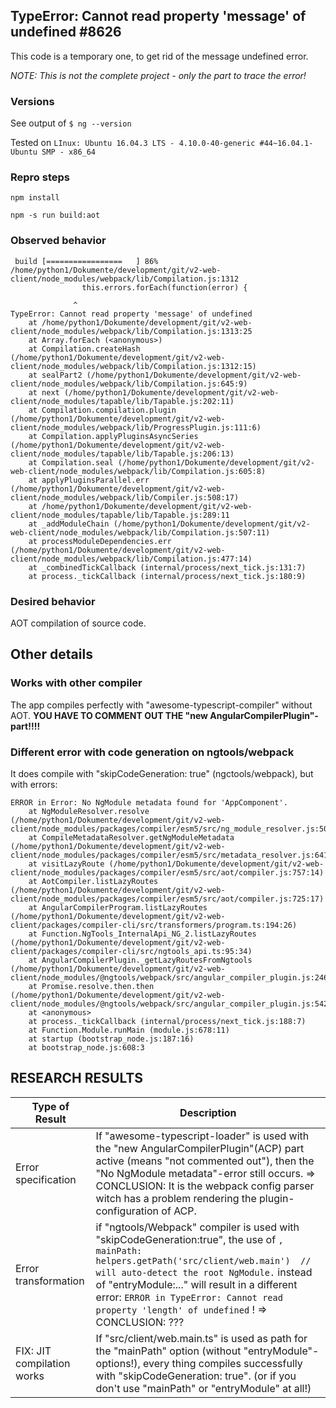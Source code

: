 ## TypeError: Cannot read property 'message' of undefined #8626

This code is a temporary one, to get rid of the message undefined error.

*NOTE: This is not the complete project - only the part to trace the error!*

### Versions
See output of `$ ng --version`

Tested on `LInux: Ubuntu 16.04.3 LTS - 4.10.0-40-generic #44~16.04.1-Ubuntu SMP - x86_64`

### Repro steps
`npm install`

`npm -s run build:aot`

### Observed behavior
```
 build [=================   ] 86%
/home/python1/Dokumente/development/git/v2-web-client/node_modules/webpack/lib/Compilation.js:1312
                this.errors.forEach(function(error) {

              ^
TypeError: Cannot read property 'message' of undefined
    at /home/python1/Dokumente/development/git/v2-web-client/node_modules/webpack/lib/Compilation.js:1313:25
    at Array.forEach (<anonymous>)
    at Compilation.createHash (/home/python1/Dokumente/development/git/v2-web-client/node_modules/webpack/lib/Compilation.js:1312:15)
    at sealPart2 (/home/python1/Dokumente/development/git/v2-web-client/node_modules/webpack/lib/Compilation.js:645:9)
    at next (/home/python1/Dokumente/development/git/v2-web-client/node_modules/tapable/lib/Tapable.js:202:11)
    at Compilation.compilation.plugin (/home/python1/Dokumente/development/git/v2-web-client/node_modules/webpack/lib/ProgressPlugin.js:111:6)
    at Compilation.applyPluginsAsyncSeries (/home/python1/Dokumente/development/git/v2-web-client/node_modules/tapable/lib/Tapable.js:206:13)
    at Compilation.seal (/home/python1/Dokumente/development/git/v2-web-client/node_modules/webpack/lib/Compilation.js:605:8)
    at applyPluginsParallel.err (/home/python1/Dokumente/development/git/v2-web-client/node_modules/webpack/lib/Compiler.js:508:17)
    at /home/python1/Dokumente/development/git/v2-web-client/node_modules/tapable/lib/Tapable.js:289:11
    at _addModuleChain (/home/python1/Dokumente/development/git/v2-web-client/node_modules/webpack/lib/Compilation.js:507:11)
    at processModuleDependencies.err (/home/python1/Dokumente/development/git/v2-web-client/node_modules/webpack/lib/Compilation.js:477:14)
    at _combinedTickCallback (internal/process/next_tick.js:131:7)
    at process._tickCallback (internal/process/next_tick.js:180:9)
```

### Desired behavior
AOT compilation of source code.

## Other details

### Works with other compiler
The app compiles perfectly with "awesome-typescript-compiler" without AOT. 
**YOU HAVE TO COMMENT OUT THE "new AngularCompilerPlugin"-part!!!!**

### Different error with code generation on ngtools/webpack
It  does compile with "skipCodeGeneration: true" (ngctools/webpack), but with errors:
```
ERROR in Error: No NgModule metadata found for 'AppComponent'.
    at NgModuleResolver.resolve (/home/python1/Dokumente/development/git/v2-web-client/node_modules/packages/compiler/esm5/src/ng_module_resolver.js:50:12)
    at CompileMetadataResolver.getNgModuleMetadata (/home/python1/Dokumente/development/git/v2-web-client/node_modules/packages/compiler/esm5/src/metadata_resolver.js:641:58)
    at visitLazyRoute (/home/python1/Dokumente/development/git/v2-web-client/node_modules/packages/compiler/esm5/src/aot/compiler.js:757:14)
    at AotCompiler.listLazyRoutes (/home/python1/Dokumente/development/git/v2-web-client/node_modules/packages/compiler/esm5/src/aot/compiler.js:725:17)
    at AngularCompilerProgram.listLazyRoutes (/home/python1/Dokumente/development/git/v2-web-client/packages/compiler-cli/src/transformers/program.ts:194:26)
    at Function.NgTools_InternalApi_NG_2.listLazyRoutes (/home/python1/Dokumente/development/git/v2-web-client/packages/compiler-cli/src/ngtools_api.ts:95:34)
    at AngularCompilerPlugin._getLazyRoutesFromNgtools (/home/python1/Dokumente/development/git/v2-web-client/node_modules/@ngtools/webpack/src/angular_compiler_plugin.js:246:66)
    at Promise.resolve.then.then (/home/python1/Dokumente/development/git/v2-web-client/node_modules/@ngtools/webpack/src/angular_compiler_plugin.js:542:50)
    at <anonymous>
    at process._tickCallback (internal/process/next_tick.js:188:7)
    at Function.Module.runMain (module.js:678:11)
    at startup (bootstrap_node.js:187:16)
    at bootstrap_node.js:608:3
```

## RESEARCH RESULTS
Type of Result | Description
------------ | -------------
Error specification | If "awesome-typescript-loader" is used with the "new AngularCompilerPlugin"(ACP) part active (means "not commented out"), then the "No NgModule metadata"-error still occurs. => CONCLUSION: It is the webpack config parser witch has a problem rendering the plugin-configuration of ACP.
Error transformation | if "ngtools/Webpack" compiler is used with "skipCodeGeneration:true", the use of `, mainPath: helpers.getPath('src/client/web.main')  // will auto-detect the root NgModule.` instead of "entryModule:..." will result in a different error: `ERROR in TypeError: Cannot read property 'length' of undefined` ! => CONCLUSION: ???
FIX: JIT compilation works | If "src/client/web.main.ts" is used as path for the "mainPath" option (without "entryModule"-options!), every thing compiles successfully with "skipCodeGeneration: true". (or if you don't use "mainPath" or "entryModule" at all!)

